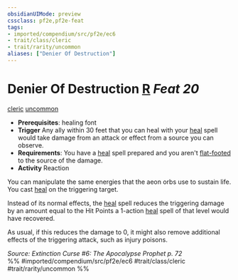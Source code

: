 ```yaml
---
obsidianUIMode: preview
cssclass: pf2e,pf2e-feat
tags:
- imported/compendium/src/pf2e/ec6
- trait/class/cleric
- trait/rarity/uncommon
aliases: ["Denier Of Destruction"]
---
```

# Denier Of Destruction  [R](chapter-9-playing-the-game.md#Actions "Reaction") *Feat 20*  
[cleric](rules/traits/cleric.md)  [uncommon](uncommon.md)  

- **Prerequisites**: healing font
- **Trigger** Any ally within 30 feet that you can heal with your [heal](../spells/heal.md) spell would take damage from an attack or effect from a source you can observe.
- **Requirements**: You have a [heal](../spells/heal.md) spell prepared and you aren't [flat-footed](conditions.md#Flat-footed) to the source of the damage.
- **Activity** Reaction

You can manipulate the same energies that the aeon orbs use to sustain life. You cast [heal](../spells/heal.md) on the triggering target.

Instead of its normal effects, the [heal](../spells/heal.md) spell reduces the triggering damage by an amount equal to the Hit Points a 1-action [heal](../spells/heal.md) spell of that level would have recovered.

As usual, if this reduces the damage to 0, it might also remove additional effects of the triggering attack, such as injury poisons.

*Source: Extinction Curse #6: The Apocalypse Prophet p. 72*  
%% #imported/compendium/src/pf2e/ec6 #trait/class/cleric #trait/rarity/uncommon %%